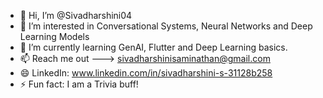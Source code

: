 - 👋 Hi, I’m @Sivadharshini04
- 👀 I’m interested in Conversational Systems, Neural Networks and Deep Learning Models
- 🌱 I’m currently learning GenAI, Flutter and Deep Learning basics.
- 📫 Reach me out ---> sivadharshinisaminathan@gmail.com
- 😄 LinkedIn: www.linkedin.com/in/sivadharshini-s-31128b258
- ⚡ Fun fact: I am a Trivia buff!

<!---
Sivadharshini04/Sivadharshini04 is a ✨ special ✨ repository because its `README.md` (this file) appears on your GitHub profile.
You can click the Preview link to take a look at your changes.
--->
